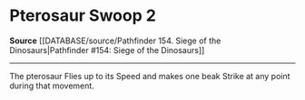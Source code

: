 ﻿---
actions: '[two-actions]'
id: '493'
name: Pterosaur Swoop
rarity: Common
source: '[[DATABASE/source/Pathfinder 154. Siege of the Dinosaurs|Pathfinder #154:
  Siege of the Dinosaurs]]'
type: Action

---
# Pterosaur Swoop <span class="action-icon">2</span>

**Source** [[DATABASE/source/Pathfinder 154. Siege of the Dinosaurs|Pathfinder #154: Siege of the Dinosaurs]]

---
The pterosaur Flies up to its Speed and makes one beak Strike at any point during that movement.